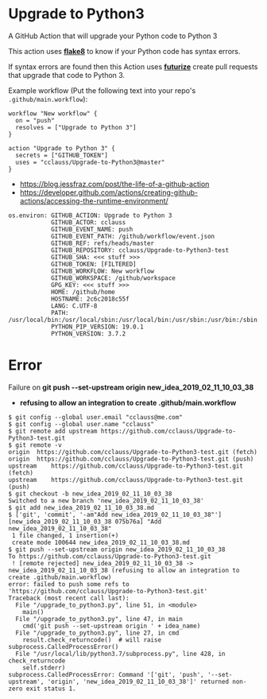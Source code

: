 # Upgrade to Python3
A GitHub Action that will upgrade your Python code to Python 3

This action uses [__flake8__](http://flake8.pycqa.org) to know if your Python code has syntax errors.

If syntax errors are found then this Action uses [__futurize__](http://python-future.org/futurize_cheatsheet.html) create pull requests that upgrade that code to Python 3.

Example workflow (Put the following text into your repo's `.github/main.workflow`):
```
workflow "New workflow" {
  on = "push"
  resolves = ["Upgrade to Python 3"]
}

action "Upgrade to Python 3" {
  secrets = ["GITHUB_TOKEN"]
  uses = "cclauss/Upgrade-to-Python3@master"
}
```

* https://blog.jessfraz.com/post/the-life-of-a-github-action
* https://developer.github.com/actions/creating-github-actions/accessing-the-runtime-environment/

```
os.environ: GITHUB_ACTION: Upgrade to Python 3
            GITHUB_ACTOR: cclauss
            GITHUB_EVENT_NAME: push
            GITHUB_EVENT_PATH: /github/workflow/event.json
            GITHUB_REF: refs/heads/master
            GITHUB_REPOSITORY: cclauss/Upgrade-to-Python3-test
            GITHUB_SHA: <<< stuff >>>
            GITHUB_TOKEN: [FILTERED]
            GITHUB_WORKFLOW: New workflow
            GITHUB_WORKSPACE: /github/workspace
            GPG_KEY: <<< stuff >>>
            HOME: /github/home
            HOSTNAME: 2c6c2018c55f
            LANG: C.UTF-8
            PATH: /usr/local/bin:/usr/local/sbin:/usr/local/bin:/usr/sbin:/usr/bin:/sbin:/bin
            PYTHON_PIP_VERSION: 19.0.1
            PYTHON_VERSION: 3.7.2
```


# Error

Failure on __git push --set-upstream origin new_idea_2019_02_11_10_03_38__
* __refusing to allow an integration to create .github/main.workflow__
```
$ git config --global user.email "cclauss@me.com"
$ git config --global user.name "cclauss"
$ git remote add upstream https://github.com/cclauss/Upgrade-to-Python3-test.git
$ git remote -v
origin	https://github.com/cclauss/Upgrade-to-Python3-test.git (fetch)
origin	https://github.com/cclauss/Upgrade-to-Python3-test.git (push)
upstream	https://github.com/cclauss/Upgrade-to-Python3-test.git (fetch)
upstream	https://github.com/cclauss/Upgrade-to-Python3-test.git (push)
$ git checkout -b new_idea_2019_02_11_10_03_38
Switched to a new branch 'new_idea_2019_02_11_10_03_38'
$ git add new_idea_2019_02_11_10_03_38.md
$ ['git', 'commit', '-am"Add new_idea_2019_02_11_10_03_38"']
[new_idea_2019_02_11_10_03_38 075b76a] "Add new_idea_2019_02_11_10_03_38"
 1 file changed, 1 insertion(+)
 create mode 100644 new_idea_2019_02_11_10_03_38.md
$ git push --set-upstream origin new_idea_2019_02_11_10_03_38
To https://github.com/cclauss/Upgrade-to-Python3-test.git
 ! [remote rejected] new_idea_2019_02_11_10_03_38 -> new_idea_2019_02_11_10_03_38 (refusing to allow an integration to create .github/main.workflow)
error: failed to push some refs to 'https://github.com/cclauss/Upgrade-to-Python3-test.git'
Traceback (most recent call last):
  File "/upgrade_to_python3.py", line 51, in <module>
    main()
  File "/upgrade_to_python3.py", line 47, in main
    cmd('git push --set-upstream origin ' + idea_name)
  File "/upgrade_to_python3.py", line 27, in cmd
    result.check_returncode()  # will raise subprocess.CalledProcessError()
  File "/usr/local/lib/python3.7/subprocess.py", line 428, in check_returncode
    self.stderr)
subprocess.CalledProcessError: Command '['git', 'push', '--set-upstream', 'origin', 'new_idea_2019_02_11_10_03_38']' returned non-zero exit status 1.

```
